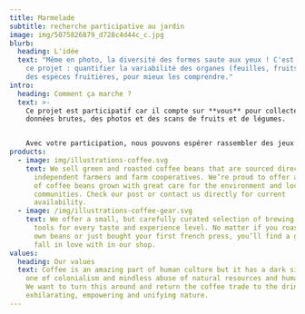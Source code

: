 ```yaml
---
title: Marmelade
subtitle: recherche participative au jardin
image: img/5075826879_d728c4d44c_c.jpg
blurb:
  heading: L'idée
  text: "Même en photo, la diversité des formes saute aux yeux ! C'est l'idée de
    ce projet : quantifier la variabilité des organes (feuilles, fruits, etc.)
    des espèces fruitières, pour mieux les comprendre."
intro:
  heading: Comment ça marche ?
  text: >-
    Ce projet est participatif car il compte sur **vous** pour collecter ses
    données brutes, des photos et des scans de fruits et de légumes.


    Avec votre participation, nous pouvons espérer rassembler des jeux de données en diversité, nombre et maillage géographique presque impossible à rassembler avec les moyens traditionnels de la recherche.
products:
  - image: img/illustrations-coffee.svg
    text: We sell green and roasted coffee beans that are sourced directly from
      independent farmers and farm cooperatives. We’re proud to offer a variety
      of coffee beans grown with great care for the environment and local
      communities. Check our post or contact us directly for current
      availability.
  - image: /img/illustrations-coffee-gear.svg
    text: We offer a small, but carefully curated selection of brewing gear and
      tools for every taste and experience level. No matter if you roast your
      own beans or just bought your first french press, you’ll find a gadget to
      fall in love with in our shop.
values:
  heading: Our values
  text: Coffee is an amazing part of human culture but it has a dark side too –
    one of colonialism and mindless abuse of natural resources and human lives.
    We want to turn this around and return the coffee trade to the drink’s
    exhilarating, empowering and unifying nature.
---
```

